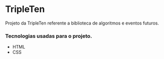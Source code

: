 # TripleTen

Projeto da TripleTen referente a biblioteca de algoritmos e eventos futuros.

### Tecnologias usadas para o projeto.

- HTML
- CSS
